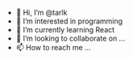 - 👋 Hi, I’m @tarlk
- 👀 I’m interested in programming
- 🌱 I’m currently learning React
- 💞️ I’m looking to collaborate on ...
- 📫 How to reach me ...

<!---
tarlk/tarlk is a ✨ special ✨ repository because its `README.md` (this file) appears on your GitHub profile.
You can click the Preview link to take a look at your changes.
--->
